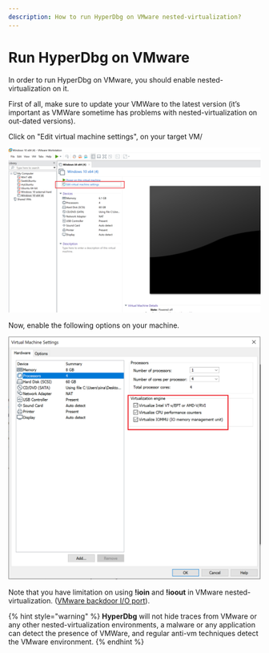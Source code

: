 ```yaml
---
description: How to run HyperDbg on VMware nested-virtualization?
---
```


# Run HyperDbg on VMware

In order to run HyperDbg on VMware, you should enable nested-virtualization on it.

First of all, make sure to update your VMWare to the latest version \(it’s important as VMWare sometime has problems with nested-virtualization on out-dated versions\).

Click on "Edit virtual machine settings", on your target VM/

![](../../.gitbook/assets/nested-virtualization-vmware1.png)

Now, enable the following options on your machine.

![](../../.gitbook/assets/nested-virtualization-vmware2.png)

Note that you have limitation on using **!ioin** and **!ioout** in VMware nested-virtualization. \([VMware backdoor I/O port](https://docs.hyperdbg.com/tips-and-tricks/nested-virtualization-environments/vmware-backdoor-io-ports)\).

{% hint style="warning" %}
**HyperDbg** will not hide traces from VMware or any other nested-virtualization environments, a malware or any application can detect the presence of VMWare, and regular anti-vm techniques detect the VMware environment.
{% endhint %}



